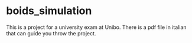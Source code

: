 # boids_simulation
This is a project for a university exam at Unibo. There is a pdf file in italian that can guide you throw the project. 
